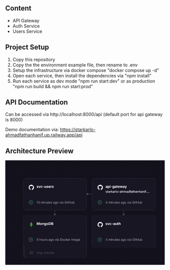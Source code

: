 ## Content

- API Gateway
- Auth Service
- Users Service

## Project Setup

1. Copy this repository
2. Copy the the environment example file, then rename to .env
3. Setup the infrastructure via docker compose "docker compose up -d"
4. Open each service, then install the dependencies via "npm install"
5. Run each service as dev mode "npm run start:dev" or as production "npm run build && npm run start:prod"

## API Documentation

Can be accessed via http://localhost:8000/api (default port for api gateway is 8000)

Demo documentation via: https://starkarlo-ahmadfathanhanif.up.railway.app/api

## Architecture Preview

![Architecture Preview](./architecture-preview.png)
